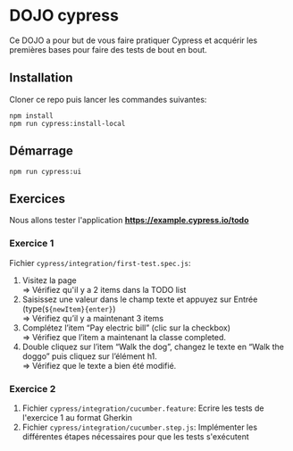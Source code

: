 # DOJO cypress
Ce DOJO a pour but de vous faire pratiquer Cypress et acquérir les premières bases pour faire des tests de bout en bout.

## Installation
Cloner ce repo puis lancer les commandes suivantes:

```
npm install
npm run cypress:install-local
```

## Démarrage
```
npm run cypress:ui
```

## Exercices
Nous allons tester l'application **https://example.cypress.io/todo**

### Exercice 1
Fichier `cypress/integration/first-test.spec.js`:
1. Visitez la page
   <br/>⇒ Vérifiez qu'il y a 2 items dans la TODO list
2. Saisissez une valeur dans le champ texte et appuyez sur Entrée (type(`${newItem}{enter}`)
   <br/>⇒ Vérifiez qu’il y a maintenant 3 items
3. Complétez l’item “Pay electric bill” (clic sur la checkbox)
   <br/>⇒ Vérifiez que l’item a maintenant la classe completed.
4. Double cliquez sur l’item “Walk the dog”, changez le texte en “Walk the doggo” puis cliquez sur l’élément h1.
   <br/>⇒ Vérifiez que le texte a bien été modifié.

### Exercice 2
1. Fichier `cypress/integration/cucumber.feature`: Ecrire les tests de l'exercice 1 au format Gherkin
2. Fichier `cypress/integration/cucumber.step.js`: Implémenter les différentes étapes nécessaires pour que les tests s'exécutent

